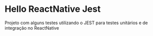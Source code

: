 # Hello ReactNative Jest
Projeto com alguns testes utilizando o JEST para testes unitários e de integração no ReactNative
